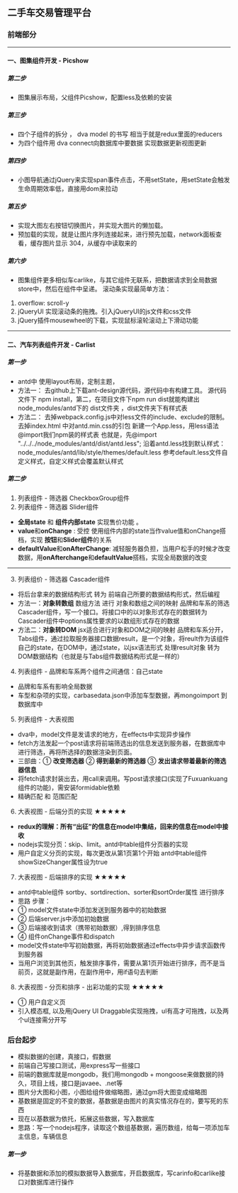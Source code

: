 ## 二手车交易管理平台
### 前端部分
***
#### 一、图集组件开发  - Picshow
##### 第二步
- 图集展示布局，父组件Picshow，配置less及依赖的安装
##### 第三步 
- 四个子组件的拆分 ， dva model 的书写 相当于就是redux里面的reducers
- 为四个组件用 dva connect向数据库中要数据 实现数据更新视图更新
##### 第四步
- 小图导航通过jQuery来实现span事件点击，不用setState，用setState会触发生命周期效率低，直接用dom来拉动
##### 第五步
- 实现大图左右按钮切换图片，并实现大图片的懒加载。
- 预加载的实现，就是让图片序列连接起来，进行预先加载，network面板查看，缓存图片显示 304，从缓存中读取来的
##### 第六步
- 图集组件更多相似车carlike，与其它组件无联系，把数据请求到全局数据store中，然后在组件中呈递。
滚动条实现最简单方法：
1. overflow: scroll-y
2. jQueryUI 实现滚动条的拖拽。引入jQueryUI的js文件和css文件
3. jQuery插件mousewheel的下载，实现鼠标滚轮滚动上下滑动功能
***
#### 二、汽车列表组件开发  - Carlist
##### 第一步
- antd中 使用layout布局，定制主题，
- 方法一：
去github上下载ant-design源代码，源代码中有构建工具。
源代码文件下 npm install，第二，在项目文件下npm run dist就能构建出node_modules/antd下的 dist文件夹 ，dist文件夹下有样式表 
- 方法二：
去掉webpack.config.js中对less文件的include、exclude的限制。
去掉index.html 中对antd.min.css的引包
新建一个App.less，用less语法@import我们npm装的样式表
也就是，先@import "../../../node_modules/antd/dist/antd.less";
沿着antd.less找到默认样式：node_modules/antd/lib/style/themes/default.less
参考default.less文件自定义样式，自定义样式会覆盖默认样式 
##### 第二步
1. 列表组件 - 筛选器 CheckboxGroup组件
2. 列表组件 - 筛选器 Slider组件
- **全局state** 和 **组件内部state**  实现售价功能 。
- **value**和**onChange** :  受控 使用组件内部的state当作value值和onChange搭档，实现 **按钮**和**Slider组件**的关系
- **defaultValue**和**onAfterChange**: 减轻服务器负担，当用户松手的时候才改变数据，用**onAfterchange**和**defaultValue**搭档，实现全局数据的改变
***
3. 列表组价 - 筛选器 Cascader组件
- 将后台拿来的数据结构形式 转为 前端自己所要的数据结构形式，然后编程
- 方法一：**对象转数组** 数组方法 进行 对象和数组之间的映射
品牌和车系的筛选 Cascader组件，写一个接口。将接口中的以对象形式存在的数据转为Cascader组件中options属性要求的以数组形式存在的数据
- 方法二：**对象转DOM** jsx适合进行对象和DOM之间的映射
品牌和车系分开，Tabs组件，通过拉取服务器接口数据result，是一个对象，将reult作为该组件自己的state，在DOM中，通过state，以jsx语法形式 处理result对象 转为 DOM数据结构（也就是与Tabs组件数据结构形式是一样的）
4. 列表组件 - 品牌和车系两个组件之间通信：自己state
- 品牌和车系有影响全局数据
- 车型和杂项的实现，carbasedata.json中添加车型数据，再mongoimport 到数据库中
5. 列表组件 - 大表视图
- dva中，model文件是发请求的地方，在effects中实现异步操作
- fetch方法发起一个post请求将前端筛选出的信息发送到服务器，在数据库中进行筛选，再将所选择的数据渲染到页面。
- 三部曲：① **改变筛选器** ② **得到最新的筛选器** ③ **发出请求带着最新的筛选器信息**
- 将fetch请求封装出去，用call来调用。写post请求接口(实现了Fuxuankuang组件的功能)，需安装formidable依赖
- 精确匹配 和 范围匹配 
6. 大表视图 - 后端分页的实现 ★★★★★
- **redux的理解：所有“出征”的信息在model中集结，回来的信息在model中接收**
- nodejs实现分页：skip、limit。antd中table组件分页器的实现
- 用户自定义分页的实现，每次更改从第1页第1个开始 antd中table组件showSizeChanger属性设为true
7. 大表视图 - 后端排序的实现 ★★★★★
- antd中table组件 sortby、sortdirection、sorter和sortOrder属性 进行排序
- 思路 步骤：
- ① model文件state中添加发送到服务器中的初始数据
- ② 后端server.js中添加初始数据
- ③ 后端接收到请求（携带初始数据）,得到排序信息 
- ④ 组件onChange事件和dispatch 
- model文件state中写初始数据，再将初始数据通过effects中异步请求函数传到服务器
- 当用户浏览到其他页，触发排序事件，需要从第1页开始进行排序，而不是当前页，这就是副作用，在副作用中，用if语句去判断
8.  大表视图 - 分页和排序 - 出彩功能的实现 ★★★★★
- ① 用户自定义页
- 引入模态框, 以及用jQuery UI Draggable实现拖拽，ul有高才可拖拽，以及两个ul连接需分开写





### 后台起步
- 模拟数据的创建，真接口，假数据
- 前端自己写接口测试，用express写一些接口
- 前端的数据库就是mongodb，我们用mongodb + mongoose来做数据的持久，项目上线，接口是javaee、.net等 
- 图片分大图和小图，小图给组件做缩略图，通过gm将大图变成缩略图
- 基数据是固定的不变的数据，基数据是由图片的真实情况存在的，要写死的东西
- 现在以基数据为依托，拓展这些数据，写入数据库
- 思路：写一个nodejs程序，读取这个数组基数据，遍历数组，给每一项添加车主信息，车辆信息
##### 第一步
- 将基数据和添加的模拟数据导入数据库，开启数据库，写carinfo和carlike接口对数据库进行操作
